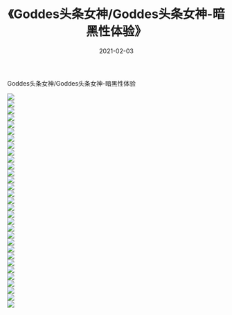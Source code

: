 ﻿---
layout: post
title:  《Goddes头条女神/Goddes头条女神-暗黑性体验》
date:   2021-02-03
img: http://img.660000.xyz/Sharelink/网络美图/2021/Goddes头条女神/Goddes头条女神-暗黑性体验/000.jpg
categories: [美女, 清纯, 唯美]
---

Goddes头条女神/Goddes头条女神-暗黑性体验

 ![](http://img.660000.xyz/Sharelink/网络美图/2021/Goddes头条女神/Goddes头条女神-暗黑性体验/001.jpg) <br>![](http://img.660000.xyz/Sharelink/网络美图/2021/Goddes头条女神/Goddes头条女神-暗黑性体验/002.jpg) <br>![](http://img.660000.xyz/Sharelink/网络美图/2021/Goddes头条女神/Goddes头条女神-暗黑性体验/003.jpg) <br>![](http://img.660000.xyz/Sharelink/网络美图/2021/Goddes头条女神/Goddes头条女神-暗黑性体验/004.jpg) <br>![](http://img.660000.xyz/Sharelink/网络美图/2021/Goddes头条女神/Goddes头条女神-暗黑性体验/005.jpg) <br>![](http://img.660000.xyz/Sharelink/网络美图/2021/Goddes头条女神/Goddes头条女神-暗黑性体验/006.jpg) <br>![](http://img.660000.xyz/Sharelink/网络美图/2021/Goddes头条女神/Goddes头条女神-暗黑性体验/007.jpg) <br>![](http://img.660000.xyz/Sharelink/网络美图/2021/Goddes头条女神/Goddes头条女神-暗黑性体验/008.jpg) <br>![](http://img.660000.xyz/Sharelink/网络美图/2021/Goddes头条女神/Goddes头条女神-暗黑性体验/009.jpg) <br>![](http://img.660000.xyz/Sharelink/网络美图/2021/Goddes头条女神/Goddes头条女神-暗黑性体验/010.jpg) <br>![](http://img.660000.xyz/Sharelink/网络美图/2021/Goddes头条女神/Goddes头条女神-暗黑性体验/011.jpg) <br>![](http://img.660000.xyz/Sharelink/网络美图/2021/Goddes头条女神/Goddes头条女神-暗黑性体验/012.jpg) <br>![](http://img.660000.xyz/Sharelink/网络美图/2021/Goddes头条女神/Goddes头条女神-暗黑性体验/013.jpg) <br>![](http://img.660000.xyz/Sharelink/网络美图/2021/Goddes头条女神/Goddes头条女神-暗黑性体验/014.jpg) <br>![](http://img.660000.xyz/Sharelink/网络美图/2021/Goddes头条女神/Goddes头条女神-暗黑性体验/015.jpg) <br>![](http://img.660000.xyz/Sharelink/网络美图/2021/Goddes头条女神/Goddes头条女神-暗黑性体验/016.jpg) <br>![](http://img.660000.xyz/Sharelink/网络美图/2021/Goddes头条女神/Goddes头条女神-暗黑性体验/017.jpg) <br>![](http://img.660000.xyz/Sharelink/网络美图/2021/Goddes头条女神/Goddes头条女神-暗黑性体验/018.jpg) <br>![](http://img.660000.xyz/Sharelink/网络美图/2021/Goddes头条女神/Goddes头条女神-暗黑性体验/019.jpg) <br>![](http://img.660000.xyz/Sharelink/网络美图/2021/Goddes头条女神/Goddes头条女神-暗黑性体验/020.jpg) <br>![](http://img.660000.xyz/Sharelink/网络美图/2021/Goddes头条女神/Goddes头条女神-暗黑性体验/021.jpg) <br>![](http://img.660000.xyz/Sharelink/网络美图/2021/Goddes头条女神/Goddes头条女神-暗黑性体验/022.jpg) <br>![](http://img.660000.xyz/Sharelink/网络美图/2021/Goddes头条女神/Goddes头条女神-暗黑性体验/023.jpg) <br>![](http://img.660000.xyz/Sharelink/网络美图/2021/Goddes头条女神/Goddes头条女神-暗黑性体验/024.jpg) <br>![](http://img.660000.xyz/Sharelink/网络美图/2021/Goddes头条女神/Goddes头条女神-暗黑性体验/025.jpg) <br>![](http://img.660000.xyz/Sharelink/网络美图/2021/Goddes头条女神/Goddes头条女神-暗黑性体验/026.jpg) <br>![](http://img.660000.xyz/Sharelink/网络美图/2021/Goddes头条女神/Goddes头条女神-暗黑性体验/027.jpg) <br>![](http://img.660000.xyz/Sharelink/网络美图/2021/Goddes头条女神/Goddes头条女神-暗黑性体验/028.jpg) <br>![](http://img.660000.xyz/Sharelink/网络美图/2021/Goddes头条女神/Goddes头条女神-暗黑性体验/029.jpg) <br>![](http://img.660000.xyz/Sharelink/网络美图/2021/Goddes头条女神/Goddes头条女神-暗黑性体验/030.jpg) <br>![](http://img.660000.xyz/Sharelink/网络美图/2021/Goddes头条女神/Goddes头条女神-暗黑性体验/031.jpg) <br>